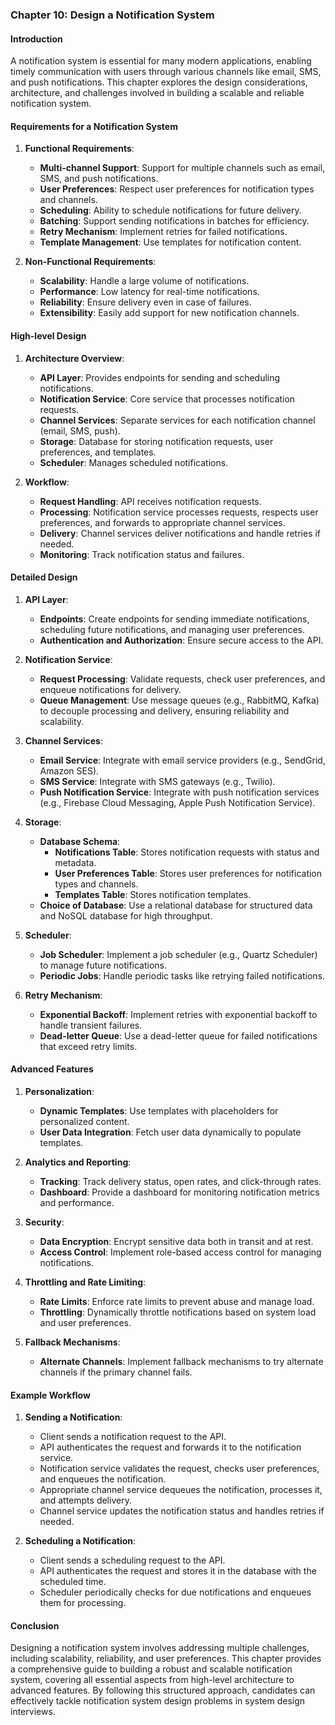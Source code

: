 ### Chapter 10: Design a Notification System

#### Introduction
A notification system is essential for many modern applications, enabling timely communication with users through various channels like email, SMS, and push notifications. This chapter explores the design considerations, architecture, and challenges involved in building a scalable and reliable notification system.

#### Requirements for a Notification System

1. **Functional Requirements**:
   - **Multi-channel Support**: Support for multiple channels such as email, SMS, and push notifications.
   - **User Preferences**: Respect user preferences for notification types and channels.
   - **Scheduling**: Ability to schedule notifications for future delivery.
   - **Batching**: Support sending notifications in batches for efficiency.
   - **Retry Mechanism**: Implement retries for failed notifications.
   - **Template Management**: Use templates for notification content.

2. **Non-Functional Requirements**:
   - **Scalability**: Handle a large volume of notifications.
   - **Performance**: Low latency for real-time notifications.
   - **Reliability**: Ensure delivery even in case of failures.
   - **Extensibility**: Easily add support for new notification channels.

#### High-level Design

1. **Architecture Overview**:
   - **API Layer**: Provides endpoints for sending and scheduling notifications.
   - **Notification Service**: Core service that processes notification requests.
   - **Channel Services**: Separate services for each notification channel (email, SMS, push).
   - **Storage**: Database for storing notification requests, user preferences, and templates.
   - **Scheduler**: Manages scheduled notifications.

2. **Workflow**:
   - **Request Handling**: API receives notification requests.
   - **Processing**: Notification service processes requests, respects user preferences, and forwards to appropriate channel services.
   - **Delivery**: Channel services deliver notifications and handle retries if needed.
   - **Monitoring**: Track notification status and failures.

#### Detailed Design

1. **API Layer**:
   - **Endpoints**: Create endpoints for sending immediate notifications, scheduling future notifications, and managing user preferences.
   - **Authentication and Authorization**: Ensure secure access to the API.

2. **Notification Service**:
   - **Request Processing**: Validate requests, check user preferences, and enqueue notifications for delivery.
   - **Queue Management**: Use message queues (e.g., RabbitMQ, Kafka) to decouple processing and delivery, ensuring reliability and scalability.

3. **Channel Services**:
   - **Email Service**: Integrate with email service providers (e.g., SendGrid, Amazon SES).
   - **SMS Service**: Integrate with SMS gateways (e.g., Twilio).
   - **Push Notification Service**: Integrate with push notification services (e.g., Firebase Cloud Messaging, Apple Push Notification Service).

4. **Storage**:
   - **Database Schema**:
     - **Notifications Table**: Stores notification requests with status and metadata.
     - **User Preferences Table**: Stores user preferences for notification types and channels.
     - **Templates Table**: Stores notification templates.
   - **Choice of Database**: Use a relational database for structured data and NoSQL database for high throughput.

5. **Scheduler**:
   - **Job Scheduler**: Implement a job scheduler (e.g., Quartz Scheduler) to manage future notifications.
   - **Periodic Jobs**: Handle periodic tasks like retrying failed notifications.

6. **Retry Mechanism**:
   - **Exponential Backoff**: Implement retries with exponential backoff to handle transient failures.
   - **Dead-letter Queue**: Use a dead-letter queue for failed notifications that exceed retry limits.

#### Advanced Features

1. **Personalization**:
   - **Dynamic Templates**: Use templates with placeholders for personalized content.
   - **User Data Integration**: Fetch user data dynamically to populate templates.

2. **Analytics and Reporting**:
   - **Tracking**: Track delivery status, open rates, and click-through rates.
   - **Dashboard**: Provide a dashboard for monitoring notification metrics and performance.

3. **Security**:
   - **Data Encryption**: Encrypt sensitive data both in transit and at rest.
   - **Access Control**: Implement role-based access control for managing notifications.

4. **Throttling and Rate Limiting**:
   - **Rate Limits**: Enforce rate limits to prevent abuse and manage load.
   - **Throttling**: Dynamically throttle notifications based on system load and user preferences.

5. **Fallback Mechanisms**:
   - **Alternate Channels**: Implement fallback mechanisms to try alternate channels if the primary channel fails.

#### Example Workflow

1. **Sending a Notification**:
   - Client sends a notification request to the API.
   - API authenticates the request and forwards it to the notification service.
   - Notification service validates the request, checks user preferences, and enqueues the notification.
   - Appropriate channel service dequeues the notification, processes it, and attempts delivery.
   - Channel service updates the notification status and handles retries if needed.

2. **Scheduling a Notification**:
   - Client sends a scheduling request to the API.
   - API authenticates the request and stores it in the database with the scheduled time.
   - Scheduler periodically checks for due notifications and enqueues them for processing.

#### Conclusion
Designing a notification system involves addressing multiple challenges, including scalability, reliability, and user preferences. This chapter provides a comprehensive guide to building a robust and scalable notification system, covering all essential aspects from high-level architecture to advanced features. By following this structured approach, candidates can effectively tackle notification system design problems in system design interviews.